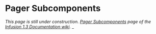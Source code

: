# Pager Subcomponents #

_This page is still under construction.
[Pager Subcomponents](http://wiki.fluidproject.org/display/Infusion13/Pager+Subcomponents)
page of the [Infusion 1.3 Documentation wiki](http://wiki.fluidproject.org/display/Infusion13/Infusion+v1.3+Documentation)._
_